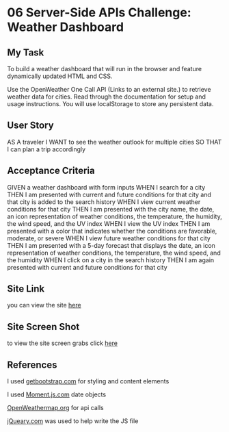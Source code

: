 # 06 Server-Side APIs Challenge: Weather Dashboard

## My Task

To build a weather dashboard that will run in the browser and feature dynamically updated HTML and CSS.

Use the OpenWeather One Call API (Links to an external site.) to retrieve weather data for cities. Read through the documentation for setup and usage instructions. You will use localStorage to store any persistent data.

## User Story

AS A traveler
I WANT to see the weather outlook for multiple cities
SO THAT I can plan a trip accordingly

## Acceptance Criteria

GIVEN a weather dashboard with form inputs
WHEN I search for a city
THEN I am presented with current and future conditions for that city and that city is added to the search history
WHEN I view current weather conditions for that city
THEN I am presented with the city name, the date, an icon representation of weather conditions, the temperature, the humidity, the wind speed, and the UV index
WHEN I view the UV index
THEN I am presented with a color that indicates whether the conditions are favorable, moderate, or severe
WHEN I view future weather conditions for that city
THEN I am presented with a 5-day forecast that displays the date, an icon representation of weather conditions, the temperature, the wind speed, and the humidity
WHEN I click on a city in the search history
THEN I am again presented with current and future conditions for that city

## Site Link

you can view the site [here](https://chrisnewbold.github.io/06-Challenge-Weather-Dashboard/)

## Site Screen Shot

to view the site screen grabs click [here](https://chrisnewbold.github.io/06-Challenge-Weather-Dashboard/)

## References

I used [getbootstrap.com](https://getbootstrap.com/docs/4.0/components/card/) for styling and content elements

I used [Moment.js.com](https://momentjs.com/docs/#/plugins/msdate/) date objects

[OpenWeathermap.org](https://openweathermap.org/api/one-call-3) for api calls

[jQueary.com](https://api.jquery.com/id-selector/#id1) was used to help write the JS file
